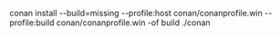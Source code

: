 
conan install --build=missing --profile:host conan/conanprofile.win  --profile:build conan/conanprofile.win  -of build ./conan

